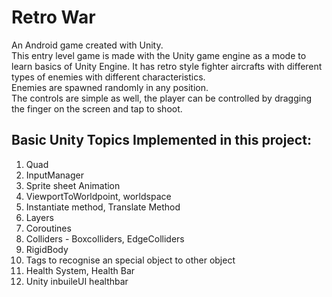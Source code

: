 # Retro War

An Android game created with Unity.\
This entry level game is made with the Unity game engine as a mode to learn basics of Unity Engine. 
It has retro style fighter aircrafts with different types of enemies with different characteristics.\
Enemies are spawned randomly in any position.\
The controls are simple as well, the player can be controlled by dragging the finger on the screen and tap to shoot.

## Basic Unity Topics Implemented in this project:
1. Quad
2. InputManager
3. Sprite sheet Animation
4. ViewportToWorldpoint, worldspace
5. Instantiate method, Translate Method
6. Layers
7. Coroutines
8. Colliders - Boxcolliders, EdgeColliders
9. RigidBody
10. Tags to recognise an special object to other object
11. Health System, Health Bar
12. Unity inbuileUI healthbar
